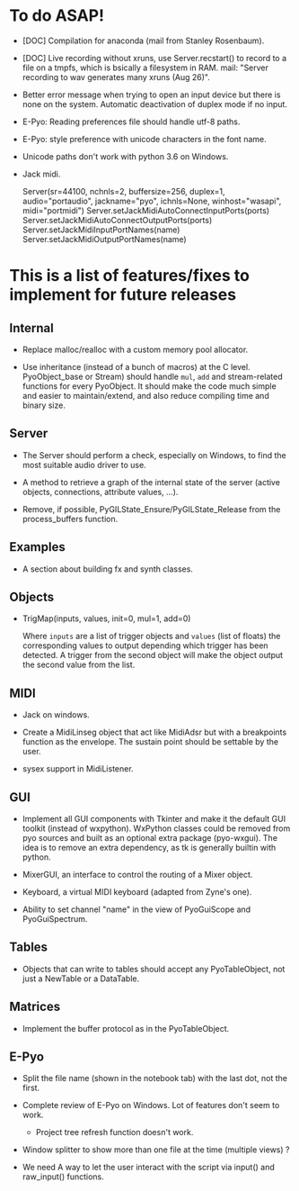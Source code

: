 To do ASAP!
===========

- [DOC] Compilation for anaconda (mail from Stanley Rosenbaum).

- [DOC] Live recording without xruns, use Server.recstart() to record to a
  file on a tmpfs, which is bsically a filesystem in RAM.
  mail: "Server recording to wav generates many xruns (Aug 26)".

- Better error message when trying to open an input device but there is
  none on the system. Automatic deactivation of duplex mode if no input.

- E-Pyo: Reading preferences file should handle utf-8 paths.

- E-Pyo: style preference with unicode characters in the font name.

- Unicode paths don't work with python 3.6 on Windows.

- Jack midi.

    Server(sr=44100, nchnls=2, buffersize=256, duplex=1, audio="portaudio",
           jackname="pyo", ichnls=None, winhost="wasapi", midi="portmidi")
    Server.setJackMidiAutoConnectInputPorts(ports)
    Server.setJackMidiAutoConnectOutputPorts(ports)
    Server.setJackMidiInputPortNames(name)
    Server.setJackMidiOutputPortNames(name)


This is a list of features/fixes to implement for future releases
=================================================================

Internal
--------

- Replace malloc/realloc with a custom memory pool allocator.

- Use inheritance (instead of a bunch of macros) at the C level. 
  PyoObject_base or Stream) should handle `mul`, `add` and 
  stream-related functions for every PyoObject. It should make the 
  code much simple and easier to maintain/extend, and also reduce 
  compiling time and binary size.


Server
------

- The Server should perform a check, especially on Windows, to find the
  most suitable audio driver to use.

- A method to retrieve a graph of the internal state of the server 
  (active objects, connections, attribute values, ...).

- Remove, if possible, PyGILState_Ensure/PyGILState_Release from 
  the process_buffers function.

Examples
--------

- A section about building fx and synth classes.


Objects
-------

- TrigMap(inputs, values, init=0, mul=1, add=0)

  Where `inputs` are a list of trigger objects and `values` (list of floats) 
  the corresponding values to output depending which trigger has been detected.
  A trigger from the second object will make the object output the second value
  from the list.

MIDI
----

- Jack on windows.

- Create a MidiLinseg object that act like MidiAdsr but with a breakpoints
  function as the envelope. The sustain point should be settable by the user.

- sysex support in MidiListener.


GUI
---

- Implement all GUI components with Tkinter and make it the default GUI
  toolkit (instead of wxpython). WxPython classes could be removed from
  pyo sources and built as an optional extra package (pyo-wxgui). The idea
  is to remove an extra dependency, as tk is generally builtin with python.

- MixerGUI, an interface to control the routing of a Mixer object.

- Keyboard, a virtual MIDI keyboard (adapted from Zyne's one).

- Ability to set channel "name" in the view of PyoGuiScope and PyoGuiSpectrum.

Tables
------

- Objects that can write to tables should accept any PyoTableObject,
  not just a NewTable or a DataTable.

Matrices
--------

- Implement the buffer protocol as in the PyoTableObject.

E-Pyo
-----

- Split the file name (shown in the notebook tab) with the last dot, not the first.

- Complete review of E-Pyo on Windows. Lot of features don't seem to work.

    - Project tree refresh function doesn't work.

- Window splitter to show more than one file at the time (multiple 
  views) ?

- We need A way to let the user interact with the script via input() 
  and raw_input() functions.

